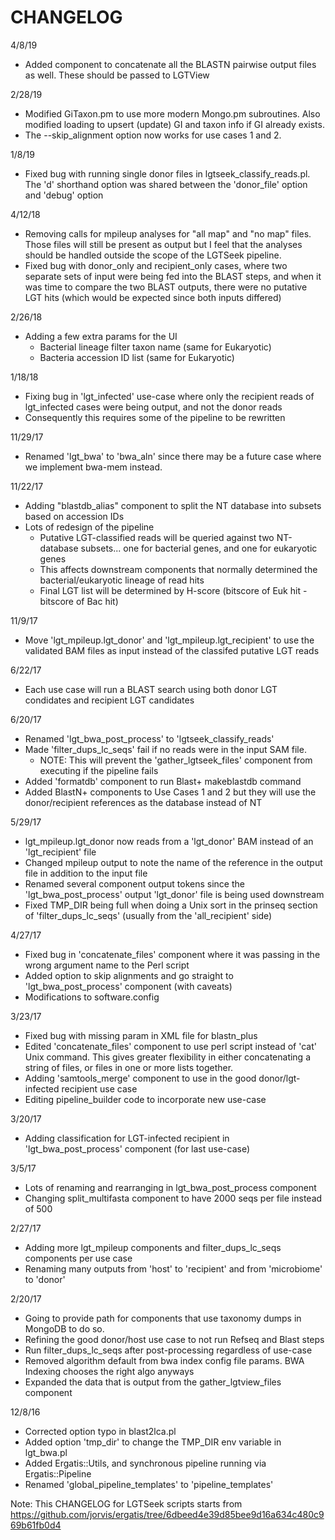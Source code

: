 # CHANGELOG

4/8/19
* Added component to concatenate all the BLASTN pairwise output files as well.  These should be passed to LGTView

2/28/19
* Modified GiTaxon.pm to use more modern Mongo.pm subroutines.  Also modified loading to upsert (update) GI and taxon info if GI already exists.
* The --skip\_alignment option now works for use cases 1 and 2.

1/8/19
* Fixed bug with running single donor files in lgtseek\_classify\_reads.pl. The 'd' shorthand option was shared between the 'donor_file' option and 'debug' option

4/12/18
* Removing calls for mpileup analyses for \"all map\" and \"no map\" files.  Those files will still be present as output but I feel that the analyses should be handled outside the scope of the LGTSeek pipeline.
* Fixed bug with donor\_only and recipient\_only cases, where two separate sets of input were being fed into the BLAST steps, and when it was time to compare the two BLAST outputs, there were no putative LGT hits (which would be expected since both inputs differed)

2/26/18
* Adding a few extra params for the UI
  * Bacterial lineage filter taxon name (same for Eukaryotic)
  * Bacteria accession ID list (same for Eukaryotic)

1/18/18
* Fixing bug in 'lgt_infected' use-case where only the recipient reads of lgt_infected cases were being output, and not the donor reads
* Consequently this requires some of the pipeline to be rewritten

11/29/17
* Renamed 'lgt\_bwa' to 'bwa\_aln' since there may be a future case where we implement bwa-mem instead.

11/22/17
* Adding "blastdb\_alias" component to split the NT database into subsets based on accession IDs
* Lots of redesign of the pipeline
  * Putative LGT-classified reads will be queried against two NT-database subsets... one for bacterial genes, and one for eukaryotic genes
  * This affects downstream components that normally determined the bacterial/eukaryotic lineage of read hits
  * Final LGT list will be determined by H-score (bitscore of Euk hit - bitscore of Bac hit)

11/9/17
* Move 'lgt\_mpileup.lgt\_donor' and 'lgt\_mpileup.lgt\_recipient' to use the validated BAM files as input instead of the classifed putative LGT reads

6/22/17
* Each use case will run a BLAST search using both donor LGT condidates and recipient LGT candidates

6/20/17
* Renamed 'lgt_bwa_post_process' to 'lgtseek_classify_reads'
* Made 'filter_dups_lc_seqs' fail if no reads were in the input SAM file.
  * NOTE: This will prevent the 'gather_lgtseek_files' component from executing if the pipeline fails
* Added 'formatdb' component to run Blast+ makeblastdb command
* Added BlastN+ components to Use Cases 1 and 2 but they will use the donor/recipient references as the database instead of NT

5/29/17
* lgt_mpileup.lgt_donor now reads from a 'lgt_donor' BAM instead of an 'lgt_recipient' file
* Changed mpileup output to note the name of the reference in the output file in addition to the input file
* Renamed several component output tokens since the 'lgt_bwa_post_process' output 'lgt_donor' file is being used downstream
* Fixed TMP_DIR being full when doing a Unix sort in the prinseq section of 'filter_dups_lc_seqs' (usually from the 'all_recipient' side)

4/27/17
* Fixed bug in 'concatenate_files' component where it was passing in the wrong argument name to the Perl script
* Added option to skip alignments and go straight to 'lgt_bwa_post_process' component (with caveats)
* Modifications to software.config

3/23/17
* Fixed bug with missing param in XML file for blastn_plus
* Edited 'concatenate_files' component to use perl script instead of 'cat' Unix command.  This gives greater flexibility in either concatenating a string of files, or files in one or more lists together.
* Adding 'samtools_merge' component to use in the good donor/lgt-infected recipient use case
* Editing pipeline\_builder code to incorporate new use-case

3/20/17
* Adding classification for LGT-infected recipient in 'lgt_bwa_post_process' component (for last use-case)

3/5/17
* Lots of renaming and rearranging in lgt\_bwa\_post\_process component
* Changing split\_multifasta component to have 2000 seqs per file instead of 500

2/27/17
* Adding more lgt\_mpileup components and filter\_dups\_lc\_seqs components per use case
* Renaming many outputs from 'host' to 'recipient' and from 'microbiome' to 'donor'

2/20/17
* Going to provide path for components that use taxonomy dumps in MongoDB to do so.
* Refining the good donor/host use case to not run Refseq and Blast steps
* Run filter\_dups\_lc\_seqs after post-processing regardless of use-case
* Removed algorithm default from bwa index config file params.  BWA Indexing chooses the right algo anyways
* Expanded the data that is output from the gather\_lgtview\_files component

12/8/16
* Corrected option typo in blast2lca.pl
* Added option 'tmp\_dir' to change the TMP\_DIR env variable in lgt\_bwa.pl
* Added Ergatis::Utils, and synchronous pipeline running via Ergatis::Pipeline
* Renamed 'global\_pipeline\_templates' to 'pipeline\_templates'

Note: This CHANGELOG for LGTSeek scripts starts from https://github.com/jorvis/ergatis/tree/6dbeed4e39d85bee9d16a634c480c969b61fb0d4
